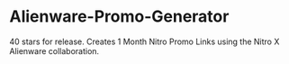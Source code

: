 # Alienware-Promo-Generator

40 stars for release.
Creates 1 Month Nitro Promo Links using the Nitro X Alienware collaboration.
